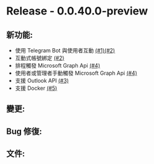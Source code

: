 # Release - 0.0.40.0-preview

## 新功能:
- 使用 Telegram Bot 與使用者互動 [(#1)](https://github.com/NTUT-SELab/MicrosoftGraphBot/issues/1)[(#2)](https://github.com/NTUT-SELab/MicrosoftGraphBot/issues/2)
- 互動式帳號綁定 [(#2)](https://github.com/NTUT-SELab/MicrosoftGraphBot/issues/2)
- 排程觸發 Microsoft Graph Api [(#4)](https://github.com/NTUT-SELab/MicrosoftGraphBot/issues/4)
- 使用者或管理者手動觸發 Microsoft Graph Api [(#4)](https://github.com/NTUT-SELab/MicrosoftGraphBot/issues/4)
- 支援 Outlook API [(#3)](https://github.com/NTUT-SELab/MicrosoftGraphBot/issues/3)
- 支援 Docker [(#5)](https://github.com/NTUT-SELab/MicrosoftGraphBot/issues/5)

## 變更:

## Bug 修復:

## 文件:
